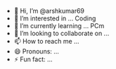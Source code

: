 - 👋 Hi, I’m @arshkumar69
- 👀 I’m interested in ... Coding 
- 🌱 I’m currently learning ... PCm
- 💞️ I’m looking to collaborate on ...
- 📫 How to reach me ...
- 😄 Pronouns: ...
- ⚡ Fun fact: ...

<!---
arshkumar69/arshkumar69 is a ✨ special ✨ repository because its `README.md` (this file) appears on your GitHub profile.
You can click the Preview link to take a look at your changes.
--->
